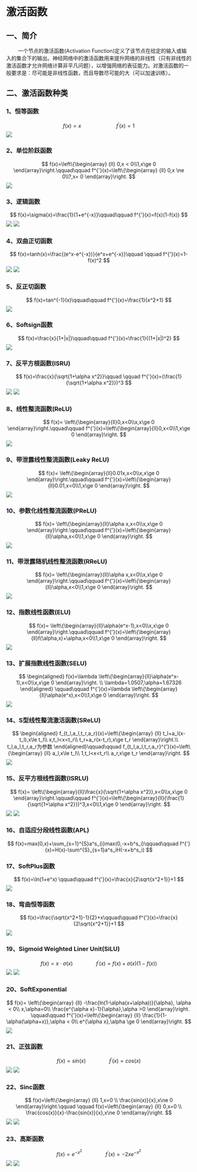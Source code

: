 # 激活函数

## 一、简介
&emsp;&emsp; 一个节点的激活函数(Activation Function)定义了该节点在给定的输入或输入的集合下的输出。神经网络中的激活函数用来提升网络的非线性（只有非线性的激活函数才允许网络计算非平凡问题），以增强网络的表征能力。对激活函数的一般要求是：尽可能是非线性函数，而且导数尽可能的大（可以加速训练）。

## 二、激活函数种类
### 1、恒等函数
$$
f(x)=x \qquad\qquad\qquad f^{'}(x)=1
$$
![](z_identity.png)

### 2、单位阶跃函数
$$
f(x)=\left\{\begin{array}
    {ll} 0,x < 0\\1,x\ge 0
\end{array}\right.\qquad\qquad f^{'}(x)=\left\{\begin{array}
    {ll} 0,x \ne 0\\?,x= 0
\end{array}\right.
$$
![](z_step.png)
### 3、逻辑函数
$$
f(x)=\sigma(x)=\frac{1}{1+e^{-x}}\qquad\qquad f^{'}(x)=f(x)(1-f(x))
$$
![](logic.png)
![](logic_grad.png)
### 4、双曲正切函数
$$
f(x)=tanh(x)=\frac{(e^x-e^{-x})}{e^x+e^{-x}}\qquad \qquad f^{'}(x)=1-f(x)^2
$$
![](tanh.png)
![](tanh_grad.png)
### 5、反正切函数
$$
f(x)=tan^{-1}(x)\qquad\qquad f^{'}(x)=\frac{1}{x^2+1}
$$
![](z_arctan.png)
### 6、Softsign函数
$$
f(x)=\frac{x}{1+|x|}\qquad\qquad f^{'}(x)=\frac{1}{(1+|x|)^2}
$$
![](z_soft_sign.png)
### 7、反平方根函数(ISRU)
$$
f(x)=\frac{x}{\sqrt{1+\alpha x^2}}\qquad \qquad f^{'}(x)=(\frac{1}{\sqrt{1+\alpha x^2}})^3
$$
![](isrlu.png)
![](isrlu_grad.png)
### 8、线性整流函数(ReLU)
$$
f(x)= \left\{\begin{array}{ll}0,x<0\\x,x\ge 0
\end{array}\right.\qquad\qquad f^{'}(x)=\left\{\begin{array}{ll}0,x<0\\1,x\ge 0
\end{array}\right.
$$
![](z_relu.jpg)
### 9、带泄露线性整流函数(Leaky ReLU)
$$
f(x)= \left\{\begin{array}{ll}0.01x,x<0\\x,x\ge 0
\end{array}\right.\qquad\qquad f^{'}(x)=\left\{\begin{array}{ll}0.01,x<0\\1,x\ge 0
\end{array}\right.
$$
![](z_leaky_relu.png)
### 10、参数化线性整流函数(PReLU)
$$
f(x)= \left\{\begin{array}{ll}\alpha x,x<0\\x,x\ge 0
\end{array}\right.\qquad\qquad f^{'}(x)=\left\{\begin{array}{ll}\alpha,x<0\\1,x\ge 0
\end{array}\right.
$$
![](z_prelu.png)
### 11、带泄露随机线性整流函数(RReLU)
$$
f(x)= \left\{\begin{array}{ll}\alpha x,x<0\\x,x\ge 0
\end{array}\right.\qquad\qquad f^{'}(x)=\left\{\begin{array}{ll}\alpha,x<0\\1,x\ge 0
\end{array}\right.
$$
![](z_rrelu.png)
### 12、指数线性函数(ELU)
$$
f(x)= \left\{\begin{array}{ll}\alpha(e^x-1),x<0\\x,x\ge 0
\end{array}\right.\qquad\qquad f^{'}(x)=\left\{\begin{array}{ll}f(\alpha,x)+\alpha,x<0\\1,x\ge 0
\end{array}\right.
$$
![](z_elu.png)
### 13、扩展指数线性函数(SELU)
$$
\begin{aligned}
    f(x)=\lambda \left\{\begin{array}{ll}\alpha(e^x-1),x<0\\x,x\ge 0   
\end{array}\right.  \\
\lambda=1.0507,\alpha=1.67326
\end{aligned}
\qquad\qquad f^{'}(x)=\lambda \left\{\begin{array}{ll}\alpha(e^x),x<0\\1,x\ge 0
\end{array}\right.
$$
![](z_selu.png)
### 14、S型线性整流激活函数(SReLU)
$$
\begin{aligned}
    f_{t_l,a_l,t_r,a_r}(x)=\left\{\begin{array}
        {ll}
        t_l+a_l(x-t_l),x\le t_l\\
        x,t_l<x<t_r\\
        t_r+a_r(x-t_r),x\ge t_r
    \end{array}\right.\\
    t_l,a_l,t_r,a_r为参数
\end{aligned}\qquad\qquad
f_{t_l,a_l,t_r,a_r}^{'}(x)=\left\{\begin{array}
        {ll}
        a_l,x\le t_l\\
        1,t_l<x<t_r\\
        a_r,x\ge t_r
    \end{array}\right.
$$
![](z_srelu.png)
### 15、反平方根线性函数(ISRLU)
$$
f(x)= \left\{\begin{array}{ll}\frac{x}{\sqrt{1+\alpha x^2}},x<0\\x,x\ge 0
\end{array}\right.\qquad\qquad f^{'}(x)=\left\{\begin{array}{ll}(\frac{1}{\sqrt{1+\alpha x^2}})^3,x<0\\1,x\ge 0
\end{array}\right.
$$
![](isrlu.png)
![](isrlu_grad.png)
### 16、自适应分段线性函数(APL)
$$
f(x)=max(0,x)+\sum_{s=1}^{S}a^s_{i}max(0,-x+b^s_i)\qquad\qquad f^{'}(x)=H(x)-\sum^{S}_{s=1}a^s_iH(-x+b^s_i)
$$
### 17、SoftPlus函数
$$
f(x)=\ln(1+e^x) \qquad\qquad f^{'}(x)=\frac{x}{2\sqrt{x^2+1}}+1
$$
![](z_soft_plus.png)
### 18、弯曲恒等函数
$$
f(x)=\frac{\sqrt{x^2+1}-1}{2}+x\qquad\qquad f^{'}(x)=\frac{x}{2\sqrt{x^2+1}}+1
$$
![](twist.png)

### 19、Sigmoid Weighted Liner Unit(SiLU)
$$
f(x)=x\cdot \sigma(x) \qquad\qquad f^{'}(x)=f(x)+\sigma(x)(1-f(x))
$$
![](silu.png)
![](silu_grad.png)
### 20、SoftExponential
$$
f(x)= \left\{\begin{array}
    {ll}
    -\frac{ln(1-\alpha(x+\alpha))}{\alpha}, \alpha < 0\\
    x,\alpha=0\\
    \frac{e^{\alpha x}-1}{\alpha},\alpha >0
\end{array}\right. \qquad\qquad f^{'}(x)=\left\{\begin{array}
    {ll}
    \frac{1}{1-\alpha(\alpha+x)},\alpha < 0\\
    e^{\alpha x},\alpha \ge 0
\end{array}\right.
$$
![](softexpinential.png)
### 21、正弦函数
$$
f(x)= sin(x)\qquad\qquad f^{'}(x)=cos(x)
$$
![](usin.png)
![](usin_grad.png)
### 22、Sinc函数
$$
f(x)=\left\{\begin{array}
    {ll}
    1,x=0 \\ \frac{sin(x)}{x},x\ne 0 \end{array}\right.\qquad \qquad
    f(x)=\left\{\begin{array}
    {ll}
    0,x=0 \\ \frac{cos(x)}{x}-\frac{sin(x)}{x},x\ne 0
\end{array}\right.
$$
![](sinc.png)
![](sinc_grad.png)
### 23、高斯函数
$$
f(x)=e^{-x^2} \qquad\qquad f^{'}(x)=-2xe^{-x^2}
$$
![](gs.png)
![](gs_grad.png)